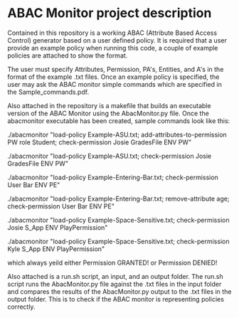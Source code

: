 # ABAC Monitor project description


Contained in this repository is a working ABAC (Attribute Based Access Control) generator based on a user defined policy.
It is required that a user provide an example policy when running this code, a couple of example policies are attached to show the format.

The user must specify Attributes, Permission, PA's, Entities, and A's in the format of the example .txt files. Once an example policy
is specified, the user may ask the ABAC monitor simple commands which are specified in the Sample_commands.pdf. 

Also attached in the repository is a makefile that builds an executable version of the ABAC Monitor using the AbacMonitor.py file.
Once the abacmonitor executable has been created, sample commands look like this:

./abacmonitor "load-policy Example-ASU.txt; add-attributes-to-permission PW role Student; check-permission Josie GradesFile ENV PW"

./abacmonitor "load-policy Example-ASU.txt; check-permission Josie GradesFile ENV PW"

./abacmonitor "load-policy Example-Entering-Bar.txt; check-permission User Bar ENV PE"

./abacmonitor "load-policy Example-Entering-Bar.txt; remove-attribute age; check-permission User Bar ENV PE"

./abacmonitor "load-policy Example-Space-Sensitive.txt; check-permission Josie S_App ENV PlayPermission"

./abacmonitor "load-policy Example-Space-Sensitive.txt; check-permission Kyle S_App ENV PlayPermission"

which always yeild either Permission GRANTED! or Permission DENIED!

Also attached is a run.sh script, an input, and an output folder. The run.sh script runs the AbacMonitor.py file against the 
.txt files in the input folder and compares the results of the AbacMonitor.py output to the .txt files in the output folder. 
This is to check if the ABAC monitor is representing policies correctly.


